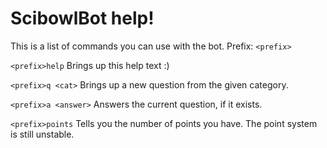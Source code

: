 # ScibowlBot help!

This is a list of commands you can use with the bot.
Prefix: `<prefix>`

`<prefix>help`
Brings up this help text :)

`<prefix>q <cat>`
Brings up a new question from the given category.

`<prefix>a <answer>`
Answers the current question, if it exists.

`<prefix>points`
Tells you the number of points you have. The point system is still unstable.